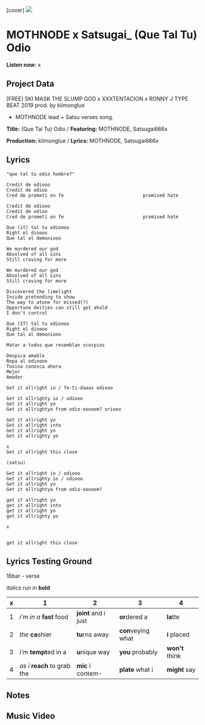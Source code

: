 [cover] ![](57175019_319474918741616_8502199518755923887_n.jpg)

# MOTHNODE x Satsugai_ (Que Tal Tu) Odio

**Listen now:** x

## Project Data

[FREE] SKI MASK THE SLUMP GOD x XXXTENTACION x RONNY J TYPE BEAT 2019  prod. by klimonglue

- MOTHNODE lead + Satsu verses song.

**Title:** (Que Tal Tu) Odio / **Featuring:** MOTHNODE, Satsugai666x

**Production:** klimonglue / **Lyrics:** MOTHNODE, Satsugai666x

## Lyrics

```
"que tal tu odio hombre?"

Credit de odiooo
Credit de odioo                                   
Cred de prometí on fe                             promised hate

Credit de odiooo
Credit de odioo                                   
Cred de prometí on fe                             promised hate

Que (it) tal tu odioooo
Right el dioooo
Que tal al demoniooo

We murdered our god 
Absolved of all sins
Still craving for more

We murdered our god 
Absolved of all sins
Still craving for more

Discovered the limelight
Inside pretending to show 
The way to atone for missed(?)
Opportune deities can still get ahold
I don't control

Que (IT) tal tu odioooo
Right el dioooo
Que tal al demoniooo

Matar a todos que resemblan scorpios

Despica amable
Ropa al odioooo
Toxina conosca ahora
Mejor 
Amador

Get it allright io / fe-ti-daaas odiooo

Get it allrighty io / odiooo
Get it allright yo
Get it allrightya from odio-ooooom? oriooo

Get it allright yo
Get it allright into
Get it allright yo
Get it allrighty yo

x
Get it allright this close

(satsu)

Get it allright io / odiooo
Get it allrighty io / odiooo
Get it allright yo
Get it allrightya from odio-ooooom?

get it allright yo
get it allright into
get it allright yo
get it allrighty yo

x


get it allright this close
```

## Lyrics Testing Ground

16bar - verse

*italics* run in
**bold**

| x | 1 | 2 | 3 | 4 |
|---|---|---|---|---|
| 1 | *i'm in a* **fast** food | **joint** and i just  | **or**dered a  | **la**tte  |
| 2 | *the* **ca**shier | **tu**rns away  |  **con**veying what |  **i** placed |
| 3 | *i'm* **tempt**ed in a | **u**nique way  |  **you** probably |  **won't** think |
| 4 | *as i* **reach** to grab the |  **mic** i contem-  | **plate** what i | **might** say |

## Notes

## Music Video
